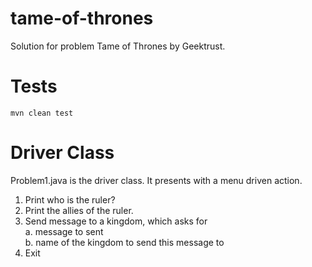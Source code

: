 # tame-of-thrones
Solution for problem Tame of Thrones by Geektrust.

# Tests
    mvn clean test
    
# Driver Class

Problem1.java is the driver class. It presents with a menu driven action.

1. Print who is the ruler?
2. Print the allies of the ruler.
3. Send message to a kingdom, which asks for<br>
    a. message to sent<br/>
    b. name of the kingdom to send this message to
4. Exit
